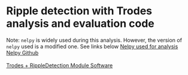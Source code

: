 # Ripple detection with Trodes analysis and evaluation code

Note: `nelpy` is widely used during this analysis. However, the version of `nelpy` used is a modified one. See links below
[Nelpy used for analysis](https://github.com/shayokdutta/nelpy_modified)<br>
[Nelpy Github](https://github.com/nelpy)
<br><br>
[Trodes + RippleDetection Module Software](https://bitbucket.org/mkarlsso/trodes/branch/rippleDetectionBeagleBoneStimModule)
